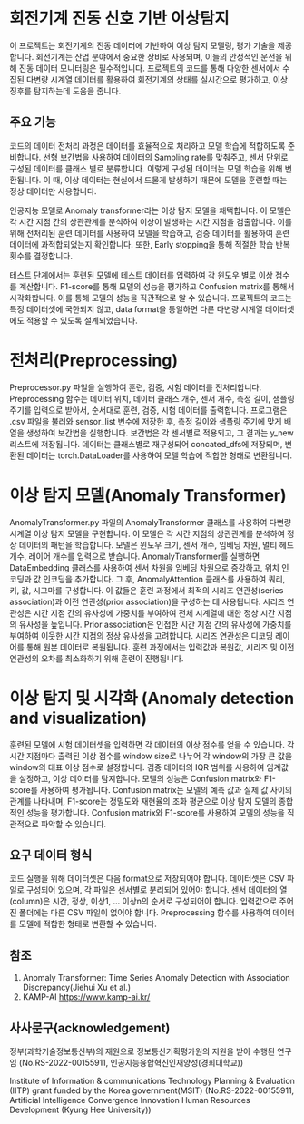 # 회전기계 진동 신호 기반 이상탐지
이 프로젝트는 회전기계의 진동 데이터에 기반하여 이상 탐지 모델링, 평가 기술을 제공합니다. 회전기계는 산업 분야에서 중요한 장비로 사용되며, 이들의 안정적인 운전을 위해 진동 데이터 모니터링은 필수적입니다. 프로젝트의 코드를 통해 다양한 센서에서 수집된 다변량 시계열 데이터를 활용하여 회전기계의 상태를 실시간으로 평가하고, 이상 징후를 탐지하는데 도움을 줍니다.

## 주요 기능
코드의 데이터 전처리 과정은 데이터를 효율적으로 처리하고 모델 학습에 적합하도록 준비합니다. 선형 보간법을 사용하여 데이터의 Sampling rate를 맞춰주고, 센서 단위로 구성된 데이터를 클래스 별로 분류합니다. 이렇게 구성된 데이터는 모델 학습을 위해 변환됩니다. 이 때, 이상 데이터는 현실에서 드물게 발생하기 때문에 모델을 훈련할 때는 정상 데이터만 사용합니다.

인공지능 모델로 Anomaly transformer라는 이상 탐지 모델을 채택합니다. 이 모델은 각 시간 지점 간의 상관관계를 분석하여 이상이 발생하는 시간 지점을 검출합니다. 이를 위해 전처리된 훈련 데이터를 사용하여 모델을 학습하고, 검증 데이터를 활용하여 훈련 데이터에 과적합되었는지 확인합니다. 또한, Early stopping을 통해 적절한 학습 반복 횟수를 결정합니다.

테스트 단계에서는 훈련된 모델에 테스트 데이터를 입력하여 각 윈도우 별로 이상 점수를 계산합니다. F1-score를 통해 모델의 성능을 평가하고 Confusion matrix를 통해서 시각화합니다. 이를 통해 모델의 성능을 직관적으로 알 수 있습니다. 프로젝트의 코드는 특정 데이터셋에 국한되지 않고, data format을 통일하면 다른 다변량 시계열 데이터셋에도 적용할 수 있도록 설계되었습니다.


# 전처리(Preprocessing)
Preprocessor.py 파일을 실행하여 훈련, 검증, 시험 데이터를 전처리합니다. Preprocessing 함수는 데이터 위치, 데이터 클래스 개수, 센서 개수, 측정 길이, 샘플링 주기를 입력으로 받아서, 순서대로 훈련, 검증, 시험 데이터를 출력합니다. 프로그램은 .csv 파일을 불러와 sensor_list 변수에 저장한 후, 측정 길이와 샘플링 주기에 맞게 배열을 생성하여 보간법을 실행합니다. 보간법은 각 센서별로 적용되고, 그 결과는 y_new 리스트에 저장됩니다. 데이터는 클래스별로 재구성되어 concated_dfs에 저장되며, 변환된 데이터는 torch.DataLoader를 사용하여 모델 학습에 적합한 형태로 변환됩니다.

# 이상 탐지 모델(Anomaly Transformer)
AnomalyTransformer.py 파일의 AnomalyTransformer 클래스를 사용하여 다변량 시계열 이상 탐지 모델을 구현합니다. 이 모델은 각 시간 지점의 상관관계를 분석하여 정상 데이터의 패턴을 학습합니다. 모델은 윈도우 크기, 센서 개수, 임베딩 차원, 멀티 헤드 개수, 레이어 개수를 입력으로 받습니다. AnomalyTransformer를 실행하면 DataEmbedding 클래스를 사용하여 센서 차원을 임베딩 차원으로 증강하고, 위치 인코딩과 값 인코딩을 추가합니다. 그 후, AnomalyAttention 클래스를 사용하여 쿼리, 키, 값, 시그마를 구성합니다. 이 값들은 훈련 과정에서 최적의 시리즈 연관성(series association)과 이전 연관성(prior association)을 구성하는 데 사용됩니다. 시리즈 연관성은 시간 지점 간의 유사성에 가중치를 부여하여 전체 시계열에 대한 정상 시간 지점의 유사성을 높입니다. Prior association은 인접한 시간 지점 간의 유사성에 가중치를 부여하여 이웃한 시간 지점의 정상 유사성을 고려합니다. 시리즈 연관성은 디코딩 레이어를 통해 원본 데이터로 복원됩니다. 훈련 과정에서는 입력값과 복원값, 시리즈 및 이전 연관성의 오차를 최소화하기 위해 훈련이 진행됩니다.

# 이상 탐지 및 시각화 (Anomaly detection and visualization)
훈련된 모델에 시험 데이터셋을 입력하면 각 데이터의 이상 점수를 얻을 수 있습니다. 각 시간 지점마다 출력된 이상 점수를 window size로 나누어 각 window의 가장 큰 값을 window의 대표 이상 점수로 설정합니다. 검증 데이터의 IQR 범위를 사용하여 임계값을 설정하고, 이상 데이터를 탐지합니다. 모델의 성능은 Confusion matrix와 F1-score를 사용하여 평가됩니다. Confusion matrix는 모델의 예측 값과 실제 값 사이의 관계를 나타내며, F1-score는 정밀도와 재현율의 조화 평균으로 이상 탐지 모델의 종합적인 성능을 평가합니다. Confusion matrix와 F1-score를 사용하여 모델의 성능을 직관적으로 파악할 수 있습니다.

## 요구 데이터 형식
코드 실행을 위해 데이터셋은 다음 format으로 저장되어야 합니다. 데이터셋은 CSV 파일로 구성되어 있으며, 각 파일은 센서별로 분리되어 있어야 합니다. 센서 데이터의 열(column)은 시간, 정상, 이상1, ... 이상n의 순서로 구성되어야 합니다. 입력값으로 주어진 폴더에는 다른 CSV 파일이 없어야 합니다. Preprocessing 함수를 사용하여 데이터를 모델에 적합한 형태로 변환할 수 있습니다.

## 참조
1. Anomaly Transformer: Time Series Anomaly Detection with Association Discrepancy(Jiehui Xu et al.)
2. KAMP-AI https://www.kamp-ai.kr/

## **사사문구(acknowledgement)**  
정부(과학기술정보통신부)의 재원으로 정보통신기획평가원의 지원을 받아 수행된 연구임 (No.RS-2022-00155911, 인공지능융합혁신인재양성(경희대학교))     

Institute of Information &amp; communications Technology Planning &amp; Evaluation (IITP) grant funded by the Korea government(MSIT) (No.RS-2022-00155911, Artificial Intelligence Convergence Innovation Human Resources Development (Kyung Hee University))
